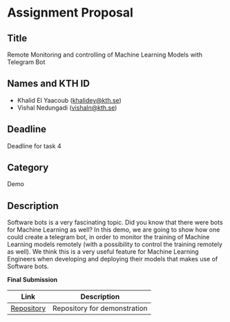 # Assignment Proposal

## Title

Remote Monitoring and controlling of Machine Learning Models with Telegram Bot

## Names and KTH ID

- Khalid El Yaacoub (khalidey@kth.se)
- Vishal Nedungadi (vishaln@kth.se)

## Deadline

Deadline for task 4

## Category

Demo

## Description

Software bots is a very fascinating topic. Did you know that there were bots for Machine Learning as well? In this demo, we are going to show how one could create a telegram bot, in order to monitor the training of Machine Learning models remotely (with a possibility to control the training remotely as well). We think this is a very useful feature for Machine Learning Engineers when developing and deploying their models that makes use of Software bots.

**Final Submission** 

| Link | Description |
| -----| ----------- |
| [Repository](https://github.com/vishalned/ML-Monitoring) | Repository for demonstration |


